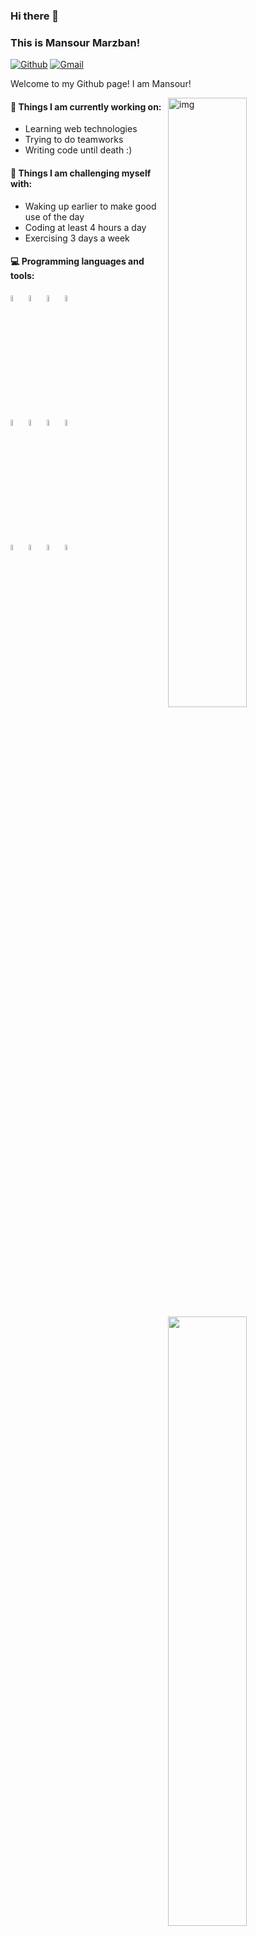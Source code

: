 ### Hi there 👋 
### This is Mansour Marzban!

[![Github](https://img.shields.io/badge/-Github-000?style=flat&logo=Github&logoColor=white)](https://github.com/X-Dark-Coder/)
[![Gmail](https://img.shields.io/badge/-Gmail-c14438?style=flat&logo=Gmail&logoColor=white)](mailto:marzban.dev@gmail.com)

Welcome to my Github page! I am Mansour!  

<img align="right" alt="img" src="https://hungarytoday.hu/wp-content/uploads/2021/04/hide-the-pain-harold.jpg" width="50%" height="auto" />

#### 🌱 Things I am currently working on: 
- Learning web technologies 
- Trying to do teamworks 
- Writing code until death :)

#### :muscle: Things I am challenging myself with:
- Waking up earlier to make good use of the day
- Coding at least 4 hours a day
- Exercising 3 days a week

#### :computer: Programming languages and tools: 
<p>
	<img width="50%" align="right" src="https://github-readme-stats.vercel.app/api?username=X-Dark-Coder&show_icons=true&hide_border=true&theme=dracula" />
	
<img width="5%" src="https://www.vectorlogo.zone/logos/w3_html5/w3_html5-icon.svg">
<img width="5%" src="https://www.vectorlogo.zone/logos/netlifyapp_watercss/netlifyapp_watercss-ar21.svg">
<img width="5%" src="https://www.vectorlogo.zone/logos/javascript/javascript-icon.svg">
<img width="5%" src="https://www.vectorlogo.zone/logos/sass-lang/sass-lang-icon.svg">
</br>
<img width="5%" src="https://www.vectorlogo.zone/logos/jquery/jquery-icon.svg">
<img width="5%" src="https://www.vectorlogo.zone/logos/reactjs/reactjs-icon.svg">	
<img width="5%" src="https://www.vectorlogo.zone/logos/getbootstrap/getbootstrap-icon.svg">
<img width="5%" src="https://www.vectorlogo.zone/logos/typescriptlang/typescriptlang-icon.svg">	
</br>
<img width="5%" src="https://www.vectorlogo.zone/logos/js_webpack/js_webpack-icon.svg">
<img width="5%" src="https://www.vectorlogo.zone/logos/php/php-icon.svg">
<img width="5%" src="https://www.vectorlogo.zone/logos/laravel/laravel-icon.svg">
<img width="5%" src="https://www.vectorlogo.zone/logos/mysql/mysql-icon.svg">

</p>

